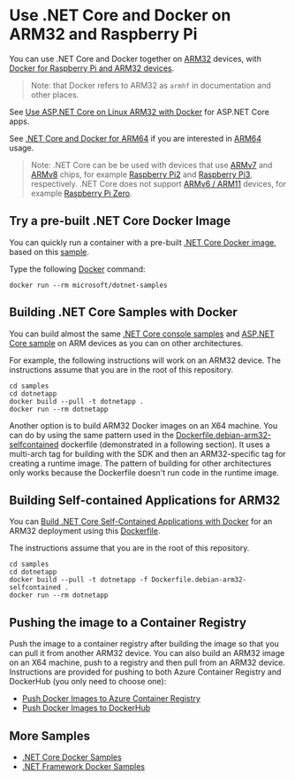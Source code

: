 # Use .NET Core and Docker on ARM32 and Raspberry Pi

You can use .NET Core and Docker together on [ARM32](https://en.wikipedia.org/wiki/ARM_architecture) devices, with [Docker for Raspberry Pi and ARM32 devices](https://docs.docker.com/install/linux/docker-ce/debian).

> Note: that Docker refers to ARM32 as `armhf` in documentation and other places.

See [Use ASP.NET Core on Linux ARM32 with Docker](../aspnetapp/aspnetcore-docker-arm32.md) for ASP.NET Core apps.

See [.NET Core and Docker for ARM64](dotnet-docker-arm64.md) if you are interested in [ARM64](https://en.wikipedia.org/wiki/ARM64) usage.

> Note: .NET Core can be be used with devices that use [ARMv7](https://en.wikipedia.org/wiki/ARMv7) and [ARMv8](https://en.wikipedia.org/wiki/ARMv8) chips, for example [Raspberry Pi2](https://www.raspberrypi.org/products/raspberry-pi-2-model-b/) and [Raspberry Pi3](https://www.raspberrypi.org/products/raspberry-pi-3-model-b-plus/), respectively. .NET Core does not support [ARMv6 / ARM11](https://en.wikipedia.org/wiki/ARM11) devices, for example [Raspberry Pi Zero](https://www.raspberrypi.org/products/raspberry-pi-zero/).

## Try a pre-built .NET Core Docker Image

You can quickly run a container with a pre-built [.NET Core Docker image](https://hub.docker.com/r/microsoft/dotnet-samples/), based on this [sample](Dockerfile.basic-preview).

Type the following [Docker](https://www.docker.com/products/docker) command:

```console
docker run --rm microsoft/dotnet-samples
```

## Building .NET Core Samples with Docker

You can build almost the same [.NET Core console samples](README.md) and [ASP.NET Core sample](../aspnetapp/README.md) on ARM devices as you can on other architectures.

For example, the following instructions will work on an ARM32 device. The instructions assume that you are in the root of this repository.

```console
cd samples
cd dotnetapp
docker build --pull -t dotnetapp .
docker run --rm dotnetapp
```

Another option is to build ARM32 Docker images on an X64 machine. You can do by using the same pattern used in the [Dockerfile.debian-arm32-selfcontained](Dockerfile.debian-arm32-selfcontained) dockerfile (demonstrated in a following section). It uses a multi-arch tag for building with the SDK and then an ARM32-specific tag for creating a runtime image. The pattern of building for other architectures only works because the Dockerfile doesn't run code in the runtime image.

## Building Self-contained Applications for ARM32

You can [Build .NET Core Self-Contained Applications with Docker](dotnet-docker-selfcontained.md) for an ARM32 deployment using this [Dockerfile](Dockerfile.debian-arm32-selfcontained).

The instructions assume that you are in the root of this repository.

```console
cd samples
cd dotnetapp
docker build --pull -t dotnetapp -f Dockerfile.debian-arm32-selfcontained .
docker run --rm dotnetapp
```

## Pushing the image to a Container Registry

Push the image to a container registry after building the image so that you can pull it from another ARM32 device. You can also build an ARM32 image on an X64 machine, push to a registry and then pull from an ARM32 device. Instructions are provided for pushing to both Azure Container Registry and DockerHub (you only need to choose one):

* [Push Docker Images to Azure Container Registry](push-image-to-acr.md)
* [Push Docker Images to DockerHub](push-image-to-dockerhub.md)

## More Samples

* [.NET Core Docker Samples](../README.md)
* [.NET Framework Docker Samples](https://github.com/microsoft/dotnet-framework-docker-samples/)
